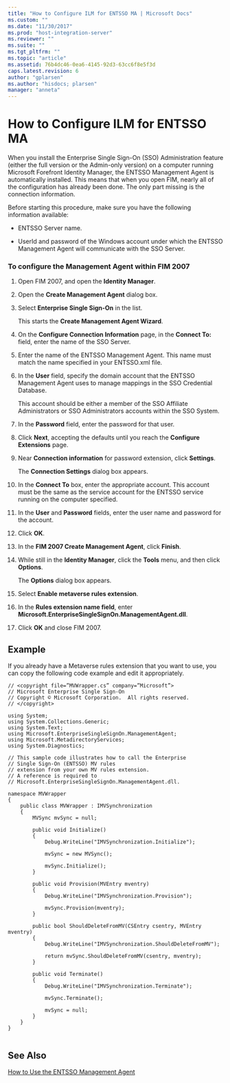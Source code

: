 ```yaml
---
title: "How to Configure ILM for ENTSSO MA | Microsoft Docs"
ms.custom: ""
ms.date: "11/30/2017"
ms.prod: "host-integration-server"
ms.reviewer: ""
ms.suite: ""
ms.tgt_pltfrm: ""
ms.topic: "article"
ms.assetid: 76b4dc46-0ea6-4145-92d3-63cc6f8e5f3d
caps.latest.revision: 6
author: "gplarsen"
ms.author: "hisdocs; plarsen"
manager: "anneta"
---
```

# How to Configure ILM for ENTSSO MA
When you install the Enterprise Single Sign-On (SSO) Administration feature (either the full version or the Admin-only version) on a computer running Microsoft Forefront Identity Manager, the ENTSSO Management Agent is automatically installed. This means that when you open FIM, nearly all of the configuration has already been done. The only part missing is the connection information.  
  
 Before starting this procedure, make sure you have the following information available:  
  
-   ENTSSO Server name.  
  
-   UserId and password of the Windows account under which the ENTSSO Management Agent will communicate with the SSO Server.  
  
### To configure the Management Agent within FIM 2007  
  
1.  Open FIM 2007, and open the **Identity Manager**.  
  
2.  Open the **Create Management Agent** dialog box.  
  
3.  Select **Enterprise Single Sign-On** in the list.  
  
     This starts the **Create Management Agent Wizard**.  
  
4.  On the **Configure Connection Information** page, in the **Connect To:** field, enter the name of the SSO Server.  
  
5.  Enter the name of the ENTSSO Management Agent. This name must match the name specified in your ENTSSO.xml file.  
  
6.  In the **User** field, specify the domain account that the ENTSSO Management Agent uses to manage mappings in the SSO Credential Database.  
  
     This account should be either a member of the SSO Affiliate Administrators or SSO Administrators accounts within the SSO System.  
  
7.  In the **Password** field, enter the password for that user.  
  
8.  Click **Next**, accepting the defaults until you reach the **Configure Extensions** page.  
  
9. Near **Connection information** for password extension, click **Settings**.  
  
     The **Connection Settings** dialog box appears.  
  
10. In the **Connect To** box, enter the appropriate account. This account must be the same as the service account for the ENTSSO service running on the computer specified.  
  
11. In the **User** and **Password** fields, enter the user name and password for the account.  
  
12. Click **OK**.  
  
13. In the  **FIM 2007 Create Management Agent**, click **Finish**.  
  
14. While still in the **Identity Manager**, click the **Tools** menu, and then click **Options**.  
  
     The **Options** dialog box appears.  
  
15. Select **Enable metaverse rules extension**.  
  
16. In the **Rules extension name field**, enter **Microsoft.EnterpriseSingleSignOn.ManagementAgent.dll**.  
  
17. Click **OK** and close FIM 2007.  
  
## Example  
 If you already have a Metaverse rules extension that you want to use, you can copy the following code example and edit it appropriately.  
  
```  
// <copyright file=”MVWrapper.cs” company=”Microsoft”>  
// Microsoft Enterprise Single Sign-On  
// Copyright © Microsoft Corporation.  All rights reserved.  
// </copyright>  
  
using System;  
using System.Collections.Generic;  
using System.Text;  
using Microsoft.EnterpriseSingleSignOn.ManagementAgent;  
using Microsoft.MetadirectoryServices;  
using System.Diagnostics;  
  
// This sample code illustrates how to call the Enterprise   
// Single Sign-On (ENTSSO) MV rules   
// extension from your own MV rules extension.  
// A reference is required to   
// Microsoft.EnterpriseSingleSignOn.ManagementAgent.dll.  
  
namespace MVWrapper  
{  
    public class MVWrapper : IMVSynchronization  
    {  
        MVSync mvSync = null;  
  
        public void Initialize()  
        {  
            Debug.WriteLine("IMVSynchronization.Initialize");  
  
            mvSync = new MVSync();  
  
            mvSync.Initialize();  
        }  
  
        public void Provision(MVEntry mventry)  
        {  
            Debug.WriteLine("IMVSynchronization.Provision");  
  
            mvSync.Provision(mventry);  
        }  
  
        public bool ShouldDeleteFromMV(CSEntry csentry, MVEntry mventry)  
        {  
            Debug.WriteLine("IMVSynchronization.ShouldDeleteFromMV");  
  
            return mvSync.ShouldDeleteFromMV(csentry, mventry);  
        }  
  
        public void Terminate()  
        {  
            Debug.WriteLine("IMVSynchronization.Terminate");  
  
            mvSync.Terminate();  
  
            mvSync = null;  
        }  
    }  
}  
  
```  
  
## See Also  
 [How to Use the ENTSSO Management Agent](../esso/how-to-use-the-entsso-management-agent.md)